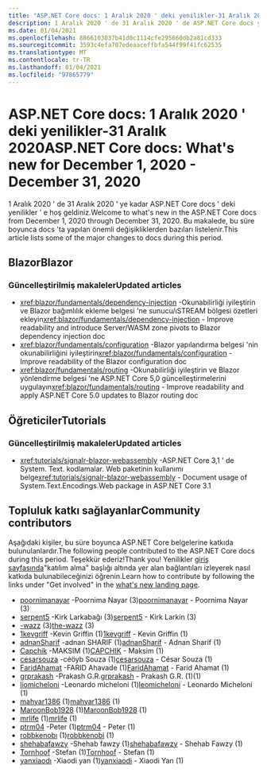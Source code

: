 ```yaml
---
title: "ASP.NET Core docs: 1 Aralık 2020 ' deki yenilikler-31 Aralık 2020"
description: 1 Aralık 2020 ' de 31 Aralık 2020 ' de ASP.NET Core docs yenilikleri.
ms.date: 01/04/2021
ms.openlocfilehash: 8866103037b41d0c1114cfe295660db2a81cd333
ms.sourcegitcommit: 3593c4efa707edeaaceffbfa544f99f41fc62535
ms.translationtype: MT
ms.contentlocale: tr-TR
ms.lasthandoff: 01/04/2021
ms.locfileid: "97865779"
---
```

# <a name="aspnet-core-docs-whats-new-for-december-1-2020---december-31-2020"></a><span data-ttu-id="e92ce-103">ASP.NET Core docs: 1 Aralık 2020 ' deki yenilikler-31 Aralık 2020</span><span class="sxs-lookup"><span data-stu-id="e92ce-103">ASP.NET Core docs: What's new for December 1, 2020 - December 31, 2020</span></span>

<span data-ttu-id="e92ce-104">1 Aralık 2020 ' de 31 Aralık 2020 ' ye kadar ASP.NET Core docs ' deki yenilikler ' e hoş geldiniz.</span><span class="sxs-lookup"><span data-stu-id="e92ce-104">Welcome to what's new in the ASP.NET Core docs from December 1, 2020 through December 31, 2020.</span></span> <span data-ttu-id="e92ce-105">Bu makalede, bu süre boyunca docs 'ta yapılan önemli değişikliklerden bazıları listelenir.</span><span class="sxs-lookup"><span data-stu-id="e92ce-105">This article lists some of the major changes to docs during this period.</span></span>

## <a name="blazor"></a><span data-ttu-id="e92ce-106">Blazor</span><span class="sxs-lookup"><span data-stu-id="e92ce-106">Blazor</span></span>

### <a name="updated-articles"></a><span data-ttu-id="e92ce-107">Güncelleştirilmiş makaleler</span><span class="sxs-lookup"><span data-stu-id="e92ce-107">Updated articles</span></span>

- <span data-ttu-id="e92ce-108"><xref:blazor/fundamentals/dependency-injection> -Okunabilirliği iyileştirin ve Blazor bağımlılık ekleme belgesi 'ne sunucu/ıSTREAM bölgesi özetleri ekleyin</span><span class="sxs-lookup"><span data-stu-id="e92ce-108"><xref:blazor/fundamentals/dependency-injection> - Improve readability and introduce Server/WASM zone pivots to Blazor dependency injection doc</span></span>
- <span data-ttu-id="e92ce-109"><xref:blazor/fundamentals/configuration> -Blazor yapılandırma belgesi 'nin okunabilirliğini iyileştirin</span><span class="sxs-lookup"><span data-stu-id="e92ce-109"><xref:blazor/fundamentals/configuration> - Improve readability of the Blazor configuration doc</span></span>
- <span data-ttu-id="e92ce-110"><xref:blazor/fundamentals/routing> -Okunabilirliği iyileştirin ve Blazor yönlendirme belgesi 'ne ASP.NET Core 5,0 güncelleştirmelerini uygulayın</span><span class="sxs-lookup"><span data-stu-id="e92ce-110"><xref:blazor/fundamentals/routing> - Improve readability and apply ASP.NET Core 5.0 updates to Blazor routing doc</span></span>

## <a name="tutorials"></a><span data-ttu-id="e92ce-111">Öğreticiler</span><span class="sxs-lookup"><span data-stu-id="e92ce-111">Tutorials</span></span>

### <a name="updated-articles"></a><span data-ttu-id="e92ce-112">Güncelleştirilmiş makaleler</span><span class="sxs-lookup"><span data-stu-id="e92ce-112">Updated articles</span></span>

- <span data-ttu-id="e92ce-113"><xref:tutorials/signalr-blazor-webassembly> -ASP.NET Core 3,1 ' de System. Text. kodlamalar. Web paketinin kullanımı belge</span><span class="sxs-lookup"><span data-stu-id="e92ce-113"><xref:tutorials/signalr-blazor-webassembly> - Document usage of System.Text.Encodings.Web package in ASP.NET Core 3.1</span></span>

## <a name="community-contributors"></a><span data-ttu-id="e92ce-114">Topluluk katkı sağlayanlar</span><span class="sxs-lookup"><span data-stu-id="e92ce-114">Community contributors</span></span>

<span data-ttu-id="e92ce-115">Aşağıdaki kişiler, bu süre boyunca ASP.NET Core belgelerine katkıda bulunulanlardır.</span><span class="sxs-lookup"><span data-stu-id="e92ce-115">The following people contributed to the ASP.NET Core docs during this period.</span></span> <span data-ttu-id="e92ce-116">Teşekkür ederiz!</span><span class="sxs-lookup"><span data-stu-id="e92ce-116">Thank you!</span></span> <span data-ttu-id="e92ce-117">Yenilikler [giriş sayfasında](index.yml)"katılım alma" başlığı altında yer alan bağlantıları izleyerek nasıl katkıda bulunabileceğinizi öğrenin.</span><span class="sxs-lookup"><span data-stu-id="e92ce-117">Learn how to contribute by following the links under "Get involved" in the [what's new landing page](index.yml).</span></span>

- <span data-ttu-id="e92ce-118">[poornimanayar](https://github.com/poornimanayar) -Poornima Nayar (3)</span><span class="sxs-lookup"><span data-stu-id="e92ce-118">[poornimanayar](https://github.com/poornimanayar) - Poornima Nayar (3)</span></span>
- <span data-ttu-id="e92ce-119">[serpent5](https://github.com/serpent5) -Kirk Larkabağı (3)</span><span class="sxs-lookup"><span data-stu-id="e92ce-119">[serpent5](https://github.com/serpent5) - Kirk Larkin (3)</span></span>
- <span data-ttu-id="e92ce-120">[-wazz](https://github.com/the-wazz) (3)</span><span class="sxs-lookup"><span data-stu-id="e92ce-120">[the-wazz](https://github.com/the-wazz) (3)</span></span>
- <span data-ttu-id="e92ce-121">[1kevgriff](https://github.com/1kevgriff) -Kevin Griffin (1)</span><span class="sxs-lookup"><span data-stu-id="e92ce-121">[1kevgriff](https://github.com/1kevgriff) - Kevin Griffin (1)</span></span>
- <span data-ttu-id="e92ce-122">[adnanSharif](https://github.com/adnanSharif) -adnan SHARIF (1)</span><span class="sxs-lookup"><span data-stu-id="e92ce-122">[adnanSharif](https://github.com/adnanSharif) - Adnan Sharif (1)</span></span>
- <span data-ttu-id="e92ce-123">[Capchik](https://github.com/CAPCHIK) -MAKSIM (1)</span><span class="sxs-lookup"><span data-stu-id="e92ce-123">[CAPCHIK](https://github.com/CAPCHIK) - Maksim (1)</span></span>
- <span data-ttu-id="e92ce-124">[cesarsouza](https://github.com/cesarsouza) -céöyb Souza (1)</span><span class="sxs-lookup"><span data-stu-id="e92ce-124">[cesarsouza](https://github.com/cesarsouza) - César Souza (1)</span></span>
- <span data-ttu-id="e92ce-125">[FaridAhamat](https://github.com/FaridAhamat) -FARID Ahavade (1)</span><span class="sxs-lookup"><span data-stu-id="e92ce-125">[FaridAhamat](https://github.com/FaridAhamat) - Farid Ahamat (1)</span></span>
- <span data-ttu-id="e92ce-126">[grprakash](https://github.com/grprakash) -Prakash G.R.</span><span class="sxs-lookup"><span data-stu-id="e92ce-126">[grprakash](https://github.com/grprakash) - Prakash G.R.</span></span> <span data-ttu-id="e92ce-127">(1)</span><span class="sxs-lookup"><span data-stu-id="e92ce-127">(1)</span></span>
- <span data-ttu-id="e92ce-128">[liomicheloni](https://github.com/leomicheloni) -Leonardo micheloni (1)</span><span class="sxs-lookup"><span data-stu-id="e92ce-128">[leomicheloni](https://github.com/leomicheloni) - Leonardo Micheloni (1)</span></span>
- <span data-ttu-id="e92ce-129">[mahyar1386](https://github.com/mahyar1386) (1)</span><span class="sxs-lookup"><span data-stu-id="e92ce-129">[mahyar1386](https://github.com/mahyar1386) (1)</span></span>
- <span data-ttu-id="e92ce-130">[MaroonBob1928](https://github.com/MaroonBob1928) (1)</span><span class="sxs-lookup"><span data-stu-id="e92ce-130">[MaroonBob1928](https://github.com/MaroonBob1928) (1)</span></span>
- <span data-ttu-id="e92ce-131">[mrlife](https://github.com/mrlife) (1)</span><span class="sxs-lookup"><span data-stu-id="e92ce-131">[mrlife](https://github.com/mrlife) (1)</span></span>
- <span data-ttu-id="e92ce-132">[ptrm04](https://github.com/ptrm04) -Peter (1)</span><span class="sxs-lookup"><span data-stu-id="e92ce-132">[ptrm04](https://github.com/ptrm04) - Peter (1)</span></span>
- <span data-ttu-id="e92ce-133">[robbkenobı](https://github.com/robbkenobi) (1)</span><span class="sxs-lookup"><span data-stu-id="e92ce-133">[robbkenobi](https://github.com/robbkenobi) (1)</span></span>
- <span data-ttu-id="e92ce-134">[shehabafawzy](https://github.com/shehabafawzy) -Shehab fawzy (1)</span><span class="sxs-lookup"><span data-stu-id="e92ce-134">[shehabafawzy](https://github.com/shehabafawzy) - Shehab Fawzy (1)</span></span>
- <span data-ttu-id="e92ce-135">[Tornhoof](https://github.com/Tornhoof) -Stefan (1)</span><span class="sxs-lookup"><span data-stu-id="e92ce-135">[Tornhoof](https://github.com/Tornhoof) - Stefan (1)</span></span>
- <span data-ttu-id="e92ce-136">[yanxiaodı](https://github.com/yanxiaodi) -Xiaodi yan (1)</span><span class="sxs-lookup"><span data-stu-id="e92ce-136">[yanxiaodi](https://github.com/yanxiaodi) - Xiaodi Yan (1)</span></span>
